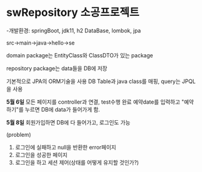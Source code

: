 # swRepository 소공프로젝트
-개발환경: springBoot, jdk11, h2 DataBase, lombok, jpa

src->main->java->hello->se

domain package는 EntityClass와 ClassDTO가 있는 package

repository package는 data들을 DB에 저장

기본적으로 JPA의 ORM기술을 사용
DB Table과 java class를 매핑, query는 JPQL을 사용


**5월 6일**
모든 페이지를 controller과 연결, test수행 완료
예약date를 입력하고 "예약하기"를 누르면 DB에 data가 들어가게 함.

**5월 8일**
회원가입하면 DB에 다 들어가고, 로그인도 가능

(problem)
1. 로그인에 실패하고 null을 반환한 error페이지
2. 로그인을 성공한 페이지
3. 로그인을 하고 세션 제어(상태를 어떻게 유지할 것인가?)

